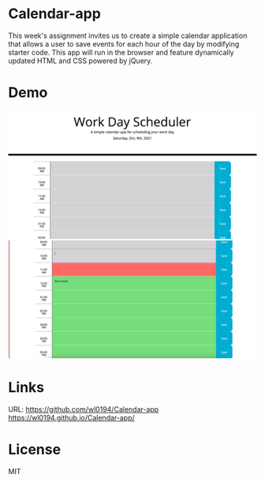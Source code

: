 # Calendar-app

This week's assignment invites us to create a simple calendar application that allows a user to save events for each hour of the day by modifying starter code. This app will run in the browser and feature dynamically updated HTML and CSS powered by jQuery.

# Demo

![calendar app](./assets/Img/demo.png) 
![calendar app](./assets/Img/demo2.png)

# Links

URL: https://github.com/wl0194/Calendar-app
https://wl0194.github.io/Calendar-app/

# License
MIT